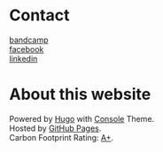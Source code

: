 

# Contact

[bandcamp](https://grgrcrpntr.bandcamp.com)\
[facebook](https://www.facebook.com/grgrcrpntr/)\
[linkedin](https://www.linkedin.com/in/grgrcrpntr/)

# About this website

Powered by [Hugo](https://gohugo.io/) with [Console](https://github.com/mrmierzejewski/hugo-theme-console/) Theme</a>.\
Hosted by [GitHub Pages](https://pages.github.com/).\
Carbon Footprint Rating: [A+](https://www.websitecarbon.com/website/grgrcrpntr-net/).